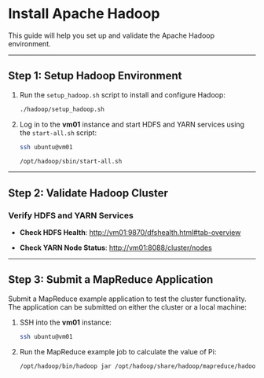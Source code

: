 # Install Apache Hadoop

This guide will help you set up and validate the Apache Hadoop environment.

---

## Step 1: Setup Hadoop Environment

1. Run the `setup_hadoop.sh` script to install and configure Hadoop:
   ```bash
   ./hadoop/setup_hadoop.sh
   ```

2. Log in to the **vm01** instance and start HDFS and YARN services using the `start-all.sh` script:
   ```bash
   ssh ubuntu@vm01

   /opt/hadoop/sbin/start-all.sh
   ```

---

## Step 2: Validate Hadoop Cluster

### Verify HDFS and YARN Services

- **Check HDFS Health**:
  [http://vm01:9870/dfshealth.html#tab-overview](http://vm01:9870/dfshealth.html#tab-overview)

- **Check YARN Node Status**:
  [http://vm01:8088/cluster/nodes](http://vm01:8088/cluster/nodes)

---

## Step 3: Submit a MapReduce Application

Submit a MapReduce example application to test the cluster functionality. The application can be submitted on either the
cluster
or a local machine:

1. SSH into the **vm01** instance:
   ```bash
   ssh ubuntu@vm01
   ```

2. Run the MapReduce example job to calculate the value of Pi:
   ```bash
   /opt/hadoop/bin/hadoop jar /opt/hadoop/share/hadoop/mapreduce/hadoop-mapreduce-examples-3.4.0.jar pi 3 3
   ```